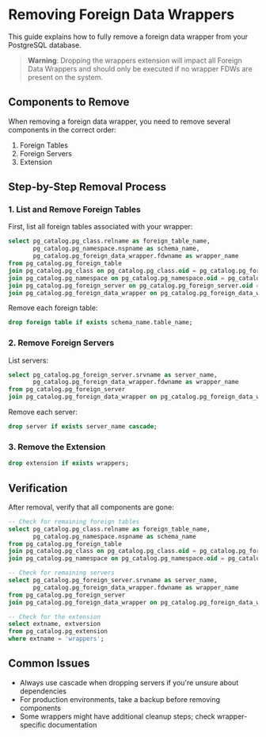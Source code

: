 # Removing Foreign Data Wrappers

This guide explains how to fully remove a foreign data wrapper from your PostgreSQL database.

> **Warning**: Dropping the wrappers extension will impact all Foreign Data Wrappers and should only be executed if no wrapper FDWs are present on the system.

## Components to Remove

When removing a foreign data wrapper, you need to remove several components in the correct order:

1. Foreign Tables
2. Foreign Servers
3. Extension

## Step-by-Step Removal Process

### 1. List and Remove Foreign Tables

First, list all foreign tables associated with your wrapper:

```sql
select pg_catalog.pg_class.relname as foreign_table_name,
       pg_catalog.pg_namespace.nspname as schema_name,
       pg_catalog.pg_foreign_data_wrapper.fdwname as wrapper_name
from pg_catalog.pg_foreign_table
join pg_catalog.pg_class on pg_catalog.pg_class.oid = pg_catalog.pg_foreign_table.ftrelid
join pg_catalog.pg_namespace on pg_catalog.pg_namespace.oid = pg_catalog.pg_class.relnamespace
join pg_catalog.pg_foreign_server on pg_catalog.pg_foreign_server.oid = pg_catalog.pg_foreign_table.ftserver
join pg_catalog.pg_foreign_data_wrapper on pg_catalog.pg_foreign_data_wrapper.oid = pg_catalog.pg_foreign_server.srvfdw;
```

Remove each foreign table:

```sql
drop foreign table if exists schema_name.table_name;
```

### 2. Remove Foreign Servers

List servers:

```sql
select pg_catalog.pg_foreign_server.srvname as server_name,
       pg_catalog.pg_foreign_data_wrapper.fdwname as wrapper_name
from pg_catalog.pg_foreign_server
join pg_catalog.pg_foreign_data_wrapper on pg_catalog.pg_foreign_data_wrapper.oid = pg_catalog.pg_foreign_server.srvfdw;
```

Remove each server:

```sql
drop server if exists server_name cascade;
```

### 3. Remove the Extension

```sql
drop extension if exists wrappers;
```

## Verification

After removal, verify that all components are gone:

```sql
-- Check for remaining foreign tables
select pg_catalog.pg_class.relname as foreign_table_name,
       pg_catalog.pg_namespace.nspname as schema_name
from pg_catalog.pg_foreign_table
join pg_catalog.pg_class on pg_catalog.pg_class.oid = pg_catalog.pg_foreign_table.ftrelid
join pg_catalog.pg_namespace on pg_catalog.pg_namespace.oid = pg_catalog.pg_class.relnamespace;

-- Check for remaining servers
select pg_catalog.pg_foreign_server.srvname as server_name,
       pg_catalog.pg_foreign_data_wrapper.fdwname as wrapper_name
from pg_catalog.pg_foreign_server
join pg_catalog.pg_foreign_data_wrapper on pg_catalog.pg_foreign_data_wrapper.oid = pg_catalog.pg_foreign_server.srvfdw;

-- Check for the extension
select extname, extversion
from pg_catalog.pg_extension
where extname = 'wrappers';
```

## Common Issues

- Always use cascade when dropping servers if you're unsure about dependencies
- For production environments, take a backup before removing components
- Some wrappers might have additional cleanup steps; check wrapper-specific documentation
